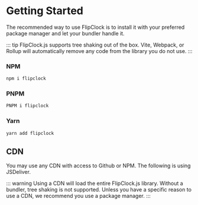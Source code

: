 # Getting Started

The recommended way to use FlipClock is to install it with your preferred package manager and let your bundler handle it.

::: tip
FlipClock.js supports tree shaking out of the box. Vite, Webpack, or Rollup will automatically remove any code from the library you do not use.
:::

### NPM

```bash
npm i flipclock
```

### PNPM

```bash
PNPM i flipclock
```

### Yarn

```bash
yarn add flipclock
```

## CDN

You may use any CDN with access to Github or NPM. The following is using JSDeliver.

::: warning
Using a CDN will load the entire FlipClock.js library. Without a bundler, tree shaking is not supported. Unless you have a specific reason to use a CDN, we recommend you use a package manager.
:::
